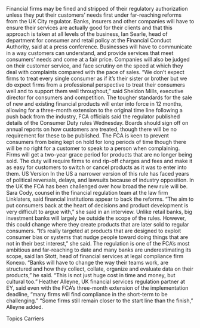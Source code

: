 Financial firms may be fined and stripped of their regulatory authorization unless they put their customers’ needs first under far-reaching reforms from the UK City regulator.
Banks, insurers and other companies will have to ensure their services are actually good for their clients and that this approach is taken at all levels of the business, Ian Searle, head of department for consumer and retail policy at the Financial Conduct Authority, said at a press conference.
Businesses will have to communicate in a way customers can understand, and provide services that meet consumers’ needs and come at a fair price. Companies will also be judged on their customer service, and face scrutiny on the speed at which they deal with complaints compared with the pace of sales.
“We don’t expect firms to treat every single consumer as if it’s their sister or brother but we do expect firms from a professional perspective to treat their consumers well and to support them well throughout,” said Sheldon Mills, executive director for consumers and competition.
The tougher standards for the sale of new and existing financial products will enter into force in 12 months, allowing for a three-month extension to the original time line following a push back from the industry, FCA officials said the regulator published details of the Consumer Duty rules Wednesday.
Boards should sign off on annual reports on how customers are treated, though there will be no requirement for these to be published. The FCA is keen to prevent consumers from being kept on hold for long periods of time though there will be no right for a customer to speak to a person when complaining.
Firms will get a two-year grace period for products that are no longer being sold. The duty will require firms to end rip-off charges and fees and make it as easy for customers to switch or cancel products as it was to enter into them.
US Version
In the US a narrower version of this rule has faced years of political ­reversals, delays, and lawsuits because of industry opposition. In the UK the FCA has been challenged over how broad the new rule will be.
Sara Cody, counsel in the financial regulation team at the law firm Linklaters, said financial institutions appear to back the reforms. “The aim to put consumers back at the heart of decisions and product development is very difficult to argue with,” she said in an interview.
Unlike retail banks, big investment banks will largely be outside the scope of the rules. However, this could change where they create products that are later sold to regular consumers. “It’s really targeted at products that are designed to exploit consumer bias or systems that nudge people toward doing things that are not in their best interest,” she said.
The regulation is one of the FCA’s most ambitious and far-reaching to date and many banks are underestimating its scope, said Ian Stott, head of financial services at legal compliance firm Konexo. “Banks will have to change the way their teams work, are structured and how they collect, collate, organize and evaluate data on their products,” he said. “This is not just huge cost in time and money, but cultural too.”
Heather Alleyne, UK financial services regulation partner at EY, said even with the FCA’s three-month extension of the implementation deadline, “many firms will find compliance in the short-term to be challenging.”
“Some firms still remain closer to the start line than the finish,” Alleyne added.

Topics
Carriers
